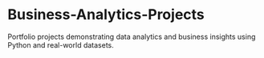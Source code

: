 # Business-Analytics-Projects
Portfolio projects demonstrating data analytics and business insights using Python and real-world datasets.
